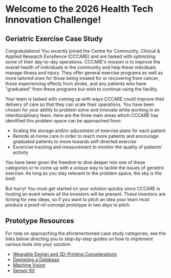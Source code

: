 # Welcome to the 2026 Health Tech Innovation Challenge!
## Geriatric Exercise Case Study
Congratulations! You recently joined the Centre for Community, Clinical & Applied Research Excellence (CCCARE) and are tasked with optimizing some of their day-to-day operations. CCCARE's mission is to improve the overall health of individuals in the community and help these indviduals manage illness and injury. They offer general exercise programs as well as more tailored ones for those being treated for or recovering from cancer, those experiencing effects from stroke, and any patients who have "graduated" from these programs but wish to continue using the facility.

Your team is tasked with coming up with ways CCCARE could improve their delivery of care so that they can scale their operations. You have been chosen for your ability to problem solve and innovate while working in an interdisciplinary team. Here are the three main areas which CCCARE has identified this problem space can be approached from:
- Scaling the storage and/or adjustment of exercise plans for each patient
- Remote at-home care in order to reach more patients and encourage graduated patients to move towards self-directed exercise
- Excercise tracking and measurement to monitor the quality of patients' activity

You have been given the freedom to dive deeper into one of these categories or to come up with a unique way to tackle the issues of geriatric exercise. As long as you stay relevant to the problem space, the sky is the limit!

But hurry! You must get started on your solution quickly since CCCARE is hosting an event where all the investors will be present. These investors are itching for new ideas, so if you want to pitch an idea your team must produce a proof-of-concept prototype in two days to pitch.
## Prototype Resources
For help on approaching the aforementioned case study categories, see the links below directing you to step-by-step guides on how to implement various tools into your solution.
- [Wearable Design and 3D-Printing Considerations](https://github.com/IdeasClinicUWaterloo/W26_HealthTech_Innovation_Challenge_Guides/blob/main/3D_Printed_Wearable/GUIDE.md)
- [Designing a Database](https://github.com/IdeasClinicUWaterloo/W26_HealthTech_Innovation_Challenge_Guides/blob/main/Database/GUIDE.md)
- [Machine Vision](https://github.com/IdeasClinicUWaterloo/W26_HealthTech_Innovation_Challenge_Guides/blob/main/Machine_Vision/GUIDE.md)
- [Sensor Kit](https://github.com/IdeasClinicUWaterloo/W26_HealthTech_Innovation_Challenge_Guides/blob/main/Sensor/GUIDE.md)
